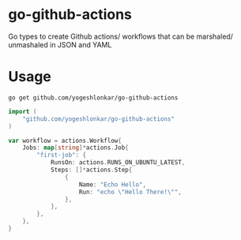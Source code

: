 go-github-actions
====

Go types to create Github actions/ workflows that can be marshaled/ unmashaled in JSON and YAML

# Usage
```shell
go get github.com/yogeshlonkar/go-github-actions
```

```go
import (
    "github.com/yogeshlonkar/go-github-actions"
)

var workflow = actions.Workflow{
    Jobs: map[string]*actions.Job{
        "first-job": {
            RunsOn: actions.RUNS_ON_UBUNTU_LATEST,
            Steps: []*actions.Step{
                {
                    Name: "Echo Hello",
                    Run: "echo \"Hello There!\"",
                },
            },
        },
    },
}
```

